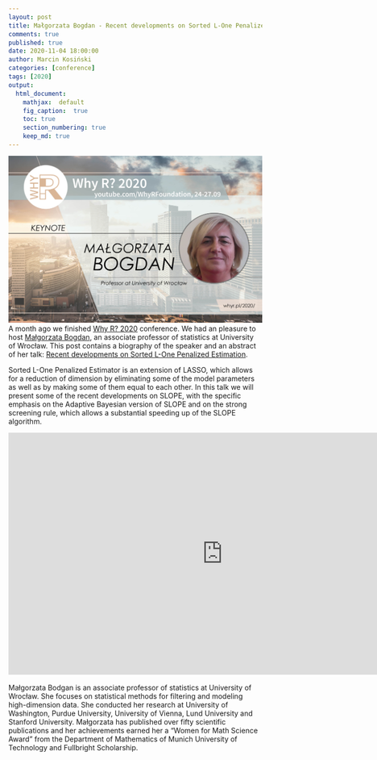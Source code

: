 ```yaml
---
layout: post
title: Małgorzata Bogdan - Recent developments on Sorted L-One Penalized Estimation
comments: true
published: true
date: 2020-11-04 18:00:00
author: Marcin Kosiński
categories: [conference]
tags: [2020]
output:
  html_document:
    mathjax:  default
    fig_caption:  true
    toc: true
    section_numbering: true
    keep_md: true
---
```


<img src="/images/fulls/whyr2020/keynotes/bogdan.jpg" class="fit image"> A month ago we finished [Why R? 2020](2020.whyr.pl) conference. We had an pleasure to host [Małgorzata Bogdan](http://www.math.uni.wroc.pl/~mbogdan/), an associate professor of statistics at University of Wrocław. This post contains a biography of the speaker and an abstract of her talk: [Recent developments on Sorted L-One Penalized Estimation](https://youtu.be/F523a8bKDJA).


Sorted L-One Penalized Estimator is an extension of LASSO, which allows for a reduction of dimension by eliminating some of the model parameters as well as by making some of them equal to each other. In this talk we will present some of the recent developments on SLOPE, with the specific emphasis on the Adaptive Bayesian version of SLOPE and on the strong screening rule, which allows a substantial speeding up of the SLOPE algorithm. 


<iframe width="850" height="480" src="https://www.youtube.com/embed/F523a8bKDJA" frameborder="0" allow="accelerometer; autoplay; clipboard-write; encrypted-media; gyroscope; picture-in-picture" allowfullscreen></iframe>

Małgorzata Bodgan is an associate professor of statistics at University of Wrocław. She focuses on statistical methods for filtering and modeling high-dimension data. She conducted her research at University of Washington, Purdue University, University of Vienna, Lund University and Stanford University. Małgorzata has published over fifty scientific publications and her achievements earned her a “Women for Math Science Award” from the Department of Mathematics of Munich University of Technology and Fullbright Scholarship.
